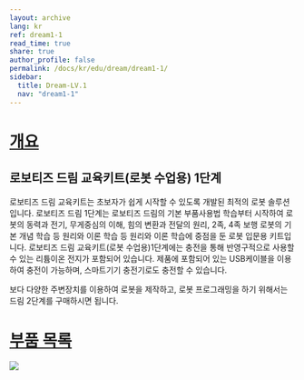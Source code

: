 ```yaml
---
layout: archive
lang: kr
ref: dream1-1
read_time: true
share: true
author_profile: false
permalink: /docs/kr/edu/dream/dream1-1/
sidebar:
  title: Dream-LV.1
  nav: "dream1-1"
---
```


# [개요](#개요)

## 로보티즈 드림 교육키트(로봇 수업용) 1단계

로보티즈 드림 교육키트는 초보자가 쉽게 시작할 수 있도록 개발된 최적의 로봇 솔루션입니다.
로보티즈 드림 1단계는 로보티즈 드림의 기본 부품사용법 학습부터 시작하여 로봇의 동력과 전기, 무게중심의 이해, 힘의 변환과 전달의 원리, 2족, 4족 보행 로봇의 기본 개념 학습 등 원리와 이론 학습 등 원리와 이론 학습에 중점을 둔 로봇 입문용 키트입니다.
로보티즈 드림 교육키트(로봇 수업용)1단계에는 충전을 통해 반영구적으로 사용할 수 있는 리튬이온 전지가 포함되어 있습니다. 제품에 포함되어 있는 USB케이블을 이용하여 충전이 가능하며, 스마트기기 충전기로도 충전할 수 있습니다.

보다 다양한 주변장치를 이용하여 로봇을 제작하고, 로봇 프로그래밍을 하기 위해서는 드림 2단계를 구매하시면 됩니다.

# [부품 목록](#부품-목록)

![](/emanual/assets/images/edu/dream/dream1-1_partlist.jpg)
